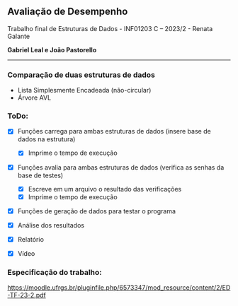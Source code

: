 ## Avaliação de Desempenho
Trabalho final de Estruturas de Dados - INF01203 C – 2023/2 - Renata Galante

**Gabriel Leal e João Pastorello**

___
### Comparação de duas estruturas de dados
* Lista Simplesmente Encadeada (não-circular)
* Árvore AVL

### ToDo:
- [x] Funções carrega para ambas estruturas de dados (insere base de dados na estrutura)
  - [x] Imprime o tempo de execução
    
- [x] Funções avalia para ambas estruturas de dados (verifica as senhas da base de testes)
  - [x] Escreve em um arquivo o resultado das verificações
  - [x] Imprime o tempo de execução
     
- [x] Funções de geração de dados para testar o programa

- [x] Análise dos resultados
- [x] Relatório
- [x] Vídeo

### Especificação do trabalho:
https://moodle.ufrgs.br/pluginfile.php/6573347/mod_resource/content/2/ED-TF-23-2.pdf
